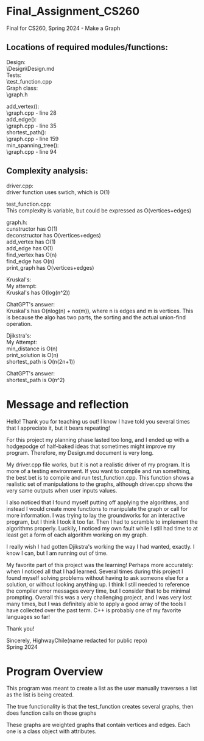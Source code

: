 # Final_Assignment_CS260    
Final for CS260, Spring 2024 - Make a Graph  

Locations of required modules/functions:  
--------------------------   

Design:  
\Design\Design.md    
Tests:  
\test_function.cpp       
Graph class:   
\graph.h     

add_vertex():  
\graph.cpp - line 28     
add_edge():  
\graph.cpp - line 35    
shortest_path():  
\graph.cpp - line 159      
min_spanning_tree():   
\graph.cpp - line 94     


Complexity analysis:  
-----------------------  
driver.cpp:  
driver function uses swtich, which is O(1)  

test_function.cpp:  
This complexity is variable, but could be expressed as O(vertices+edges)    

graph.h:    
cunstructor has O(1)    
deconstructor has O(vertices+edges)      
add_vertex has O(1)    
add_edge has O(1)    
find_vertex has O(n)    
find_edge has O(n)    
print_graph has O(vertices+edges)  

Kruskal's:   
My attempt:  
Kruskal's has O(log(n^2))  

ChatGPT's answer:  
Kruskal's has O(nlog(n) + nα(m)), where n is edges and m is vertices. This is because the algo has two parts, the sorting and the actual union-find operation.    

Djikstra's:  
My Attempt:  
min_distance is  O(n)  
print_solution is O(n)    
shortest_path is O(n(2n+1))  

ChatGPT's answer:  
shortest_path is O(n^2)






# Message and reflection      

Hello! Thank you for teaching us out! I know I have told you several times that I appreciate it, 
but it bears repeating!  

For this project my planning phase lasted too long, and I ended up with a hodgepodge of half-baked ideas that 
sometimes might improve my program. Therefore, my Design.md document is very long.      

My driver.cpp file works, but it is not a realistic driver of my program. It is more of a testing environment. If you want to compile 
and run something, the best bet is to compile and run test_function.cpp. This function shows a 
realistic set of manipulations to the graphs, although driver.cpp shows the very same outputs when user inputs values.  

I also noticed that I found myself putting off applying the algorithms, and instead I would create more 
functions to manipulate the graph or call for more information. I was trying to lay the groundworks for 
an interactive program, but I think I took it too far. Then I had to scramble to implement the algorithms 
properly. Luckily, I noticed my own fault while I still had time to at least get a form of each algorithm working on my graph.     

I really wish I had gotten Djikstra's working the way I had wanted, exactly. I know I can, but I am running out of time.  

My favorite part of this project was the learning! Perhaps more accurately: when I noticed all that I had learned. Several times 
during this project I found myself solving problems without having to ask someone else for a solution, or without looking anything 
up. I think I still needed to reference the compiler error messages every time, but I consider that to be minimal prompting. Overall 
this was a very challenging project, and I was very lost many times, but I was definitely able to apply a good array of the tools I 
have collected over the past term. C++ is probably one of my favorite languages so far!   

Thank you!  

Sincerely, HighwayChile(name redacted for public repo)   
Spring 2024    


# Program Overview  

This program was meant to create a list as the user manually traverses a list as the list is being created.  

The true functionality is that the test_function creates several graphs, then does function calls on those graphs  

These graphs are weighted graphs that contain vertices and edges. Each one is a class object with attributes.  

